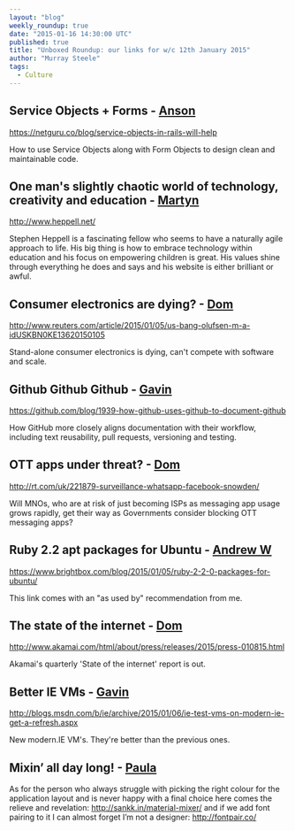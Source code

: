 ```yaml
---
layout: "blog"
weekly_roundup: true
date: "2015-01-16 14:30:00 UTC"
published: true
title: "Unboxed Roundup: our links for w/c 12th January 2015"
author: "Murray Steele"
tags:
  - Culture
---
```


## Service Objects + Forms - [Anson](http://www.unboxedconsulting.com/people/anson-kelly)

https://netguru.co/blog/service-objects-in-rails-will-help

How to use Service Objects along with Form Objects to design clean and maintainable code.

## One man's slightly chaotic world of technology, creativity and education - [Martyn](http://www.unboxedconsulting.com/people/martyn-evans)

http://www.heppell.net/

Stephen Heppell is a fascinating fellow who seems to have a naturally agile approach to life. His big thing is how to embrace technology within education and his focus on empowering children is great. His values shine through everything he does and says and his website is either brilliant or awful.

## Consumer electronics are dying? - [Dom](http://www.unboxedconsulting.com/people/dominic-mason)

http://www.reuters.com/article/2015/01/05/us-bang-olufsen-m-a-idUSKBN0KE13620150105

Stand-alone consumer electronics is dying, can't compete with software and scale.

## Github Github Github - [Gavin](http://www.unboxedconsulting.com/people/gavin-van-lelyveld)

https://github.com/blog/1939-how-github-uses-github-to-document-github

How GitHub more closely aligns documentation with their workflow, including text reusability, pull requests, versioning and testing.

## OTT apps under threat? - [Dom](http://www.unboxedconsulting.com/people/dominic-mason)

http://rt.com/uk/221879-surveillance-whatsapp-facebook-snowden/

Will MNOs, who are at risk of just becoming ISPs as messaging app usage grows rapidly, get their way as Governments consider blocking OTT messaging apps?

## Ruby 2.2 apt packages for Ubuntu - [Andrew W](http://www.unboxedconsulting.com/people/andrew-white)

https://www.brightbox.com/blog/2015/01/05/ruby-2-2-0-packages-for-ubuntu/

This link comes with an "as used by" recommendation from me.

## The state of the internet - [Dom](http://www.unboxedconsulting.com/people/dominic-mason)

http://www.akamai.com/html/about/press/releases/2015/press-010815.html

Akamai's quarterly 'State of the internet' report is out.

## Better IE VMs - [Gavin](http://www.unboxedconsulting.com/people/gavin-van-lelyveld)

http://blogs.msdn.com/b/ie/archive/2015/01/06/ie-test-vms-on-modern-ie-get-a-refresh.aspx

New modern.IE VM's. They're better than the previous ones.

## Mixin’ all day long! - [Paula](http://www.unboxedconsulting.com/people/paula-stepinska)

As for the person who always struggle with picking the right colour for the application layout and is never happy with a final choice here comes the relieve and revelation: http://sankk.in/material-mixer/ and if we add font pairing to it I can almost forget I’m not a designer: http://fontpair.co/

